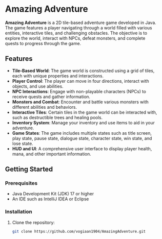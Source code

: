 # Amazing Adventure

**Amazing Adventure** is a 2D tile-based adventure game developed in Java. The game features a player navigating through a world filled with various entities, interactive tiles, and challenging obstacles. The objective is to explore the world, interact with NPCs, defeat monsters, and complete quests to progress through the game.

## Features

- **Tile-Based World**: The game world is constructed using a grid of tiles, each with unique properties and interactions.
- **Player Control**: The player can move in four directions, interact with objects, and use abilities.
- **NPC Interactions**: Engage with non-playable characters (NPCs) to receive quests and gather information.
- **Monsters and Combat**: Encounter and battle various monsters with different abilities and behaviors.
- **Interactive Tiles**: Certain tiles in the game world can be interacted with, such as destructible trees and healing pools.
- **Inventory System**: Manage your inventory and use items to aid in your adventure.
- **Game States**: The game includes multiple states such as title screen, play state, pause state, dialogue state, character state, win state, and lose state.
- **HUD and UI**: A comprehensive user interface to display player health, mana, and other important information.

## Getting Started

### Prerequisites

- Java Development Kit (JDK) 17 or higher
- An IDE such as IntelliJ IDEA or Eclipse

### Installation

1. Clone the repository:
   ```sh
   git clone https://github.com/vogiaan1904/AmazingAdventure.git
